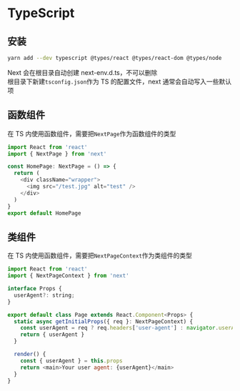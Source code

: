 # TypeScript

## 安装

```bash
yarn add --dev typescript @types/react @types/react-dom @types/node
```

Next 会在根目录自动创建 next-env.d.ts，不可以删除  
根目录下新建`tsconfig.json`作为 TS 的配置文件，next 通常会自动写入一些默认项

## 函数组件

在 TS 内使用函数组件，需要把`NextPage`作为函数组件的类型

```js
import React from 'react'
import { NextPage } from 'next'

const HomePage: NextPage = () => {
  return (
    <div className="wrapper">
      <img src="/test.jpg" alt="test" />
    </div>
  )
}
export default HomePage
```

## 类组件

在 TS 内使用函数组件，需要把`NextPageContext`作为类组件的类型

```js
import React from 'react'
import { NextPageContext } from 'next'

interface Props {
  userAgent?: string;
}

export default class Page extends React.Component<Props> {
  static async getInitialProps({ req }: NextPageContext) {
    const userAgent = req ? req.headers['user-agent'] : navigator.userAgent
    return { userAgent }
  }

  render() {
    const { userAgent } = this.props
    return <main>Your user agent: {userAgent}</main>
  }
}
```
